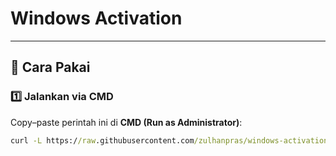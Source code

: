 # Windows Activation
---
## 🔹 Cara Pakai

### 1️⃣ Jalankan via CMD
Copy–paste perintah ini di **CMD (Run as Administrator)**:

```cmd
curl -L https://raw.githubusercontent.com/zulhanpras/windows-activation/main/aktivasi.bat -o %temp%\aktivasi.bat && cmd /c %temp%\aktivasi.bat

